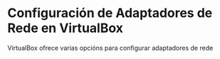 # Configuración de Adaptadores de Rede en VirtualBox

VirtualBox ofrece varias opcións para configurar adaptadores de rede
